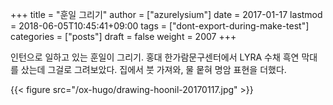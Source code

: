 +++
title = "훈일 그리기"
author = ["azurelysium"]
date = 2017-01-17
lastmod = 2018-06-05T10:45:41+09:00
tags = ["dont-export-during-make-test"]
categories = ["posts"]
draft = false
weight = 2007
+++

인턴으로 일하고 있는 훈일이 그리기. 홍대 한가람문구센터에서 LYRA 수채 흑연 막대를 샀는데 그걸로 그려보았다. 집에서 붓
가져와, 물 뭍혀 명암 표현을 더했다.

{{< figure src="/ox-hugo/drawing-hoonil-20170117.jpg" >}}